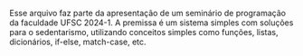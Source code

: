 Esse arquivo faz parte da apresentação de um seminário de programação da faculdade UFSC 2024-1.
A premissa é um sistema simples com soluções para o sedentarismo, utilizando conceitos simples como funções, listas, dicionários, if-else, match-case, etc.
